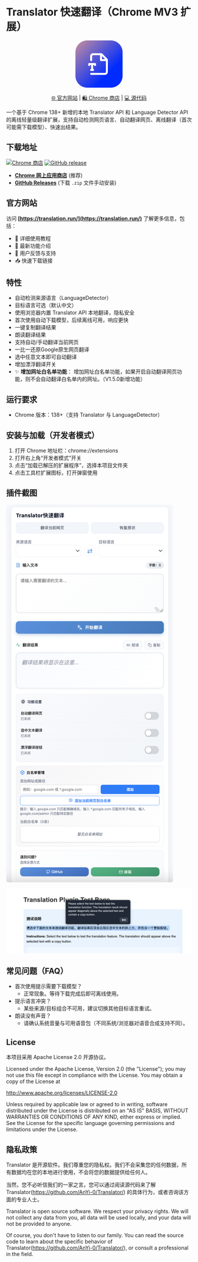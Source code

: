 # Translator 快速翻译（Chrome MV3 扩展）

<p align="center">
  <img src="icon.png" alt="Translator Extension Icon" width="128" />
</p>

<p align="center">
  <a href="https://translation.run/">🌐 官方网站</a> |
  <a href="https://chromewebstore.google.com/detail/hlckjpmehcjcldpaamdcegocapmelegc">🛍️ Chrome 商店</a> |
  <a href="https://github.com/AnYi-0/Translator">💻 源代码</a>
</p>


一个基于 Chrome 138+ 新增的本地 Translator API 和 Language Detector API 的离线轻量级翻译扩展，支持自动检测网页语言、自动翻译网页、离线翻译（首次可能需下载模型）、快速出结果。

## 下载地址

[![Chrome 商店](https://img.shields.io/chrome-web-store/v/hlckjpmehcjcldpaamdcegocapmelegc?style=for-the-badge&logo=googlechrome&logoColor=white&label=Chrome%20商店&color=4285F4)](https://chromewebstore.google.com/detail/hlckjpmehcjcldpaamdcegocapmelegc)
[![GitHub release](https://img.shields.io/github/v/release/AnYi-0/Translator?style=for-the-badge&logo=github&label=GitHub%20Release)](https://github.com/AnYi-0/Translator/releases/latest)

- **[Chrome 网上应用商店](https://chromewebstore.google.com/detail/hlckjpmehcjcldpaamdcegocapmelegc)** (推荐)
- **[GitHub Releases](https://github.com/AnYi-0/Translator/releases/)** (下载 `.zip` 文件手动安装)

## 官方网站

访问 **[https://translation.run/](https://translation.run/)** 了解更多信息，包括：
- 📖 详细使用教程
- 🚀 最新功能介绍  
- 💬 用户反馈与支持
- 📥 快速下载链接


## 特性
- 自动检测来源语言（LanguageDetector）
- 目标语言可选（默认中文）
- 使用浏览器内置 Translator API 本地翻译，隐私安全
- 首次使用自动下载模型，后续离线可用，响应更快
- 一键复制翻译结果
- 朗读翻译结果
- 支持自动/手动翻译当前网页
- 一比一还原Google原生网页翻译
- 选中任意文本即可自动翻译
- 增加漂浮翻译开关
- ✨ **增加网址白名单功能**： 增加网址白名单功能，如果开启自动翻译网页功能，则不会自动翻译白名单内的网址。（V1.5.0新增功能）

## 运行要求
- Chrome 版本：138+（支持 Translator 与 LanguageDetector）

## 安装与加载（开发者模式）
1. 打开 Chrome 地址栏：chrome://extensions
2. 打开右上角“开发者模式”开关
3. 点击“加载已解压的扩展程序”，选择本项目文件夹
4. 点击工具栏扩展图标，打开弹窗使用

## 插件截图

![插件截图](/image/translator.png)

![插件截图](/image/select.png)

## 常见问题（FAQ）
- 首次使用提示需要下载模型？
  - 正常现象。等待下载完成后即可离线使用。
- 提示语言冲突？
  - 某些来源/目标组合不可用，建议切换其他目标语言重试。
- 朗读没有声音？
  - 请确认系统音量与可用语音包（不同系统/浏览器对语音合成支持不同）。

## License
本项目采用 Apache License 2.0 开源协议。

Licensed under the Apache License, Version 2.0 (the "License"); you may not use this file except in compliance with the License. You may obtain a copy of the License at

http://www.apache.org/licenses/LICENSE-2.0

Unless required by applicable law or agreed to in writing, software distributed under the License is distributed on an "AS IS" BASIS, WITHOUT WARRANTIES OR CONDITIONS OF ANY KIND, either express or implied. See the License for the specific language governing permissions and limitations under the License.

## 隐私政策

Translator 是开源软件。我们尊重您的隐私权。我们不会采集您的任何数据，所有数据均在您的本地进行使用，不会将您的数据提供给任何人。

当然，您不必听信我们的一家之言。您可以通过阅读源代码来了解 Translator(https://github.com/AnYi-0/Translator/) 的具体行为，或者咨询该方面的专业人士。

Translator is open source software. We respect your privacy rights. We will not collect any data from you, all data will be used locally, and your data will not be provided to anyone.

Of course, you don't have to listen to our family. You can read the source code to learn about the specific behavior of Translator(https://github.com/AnYi-0/Translator/), or consult a professional in the field.